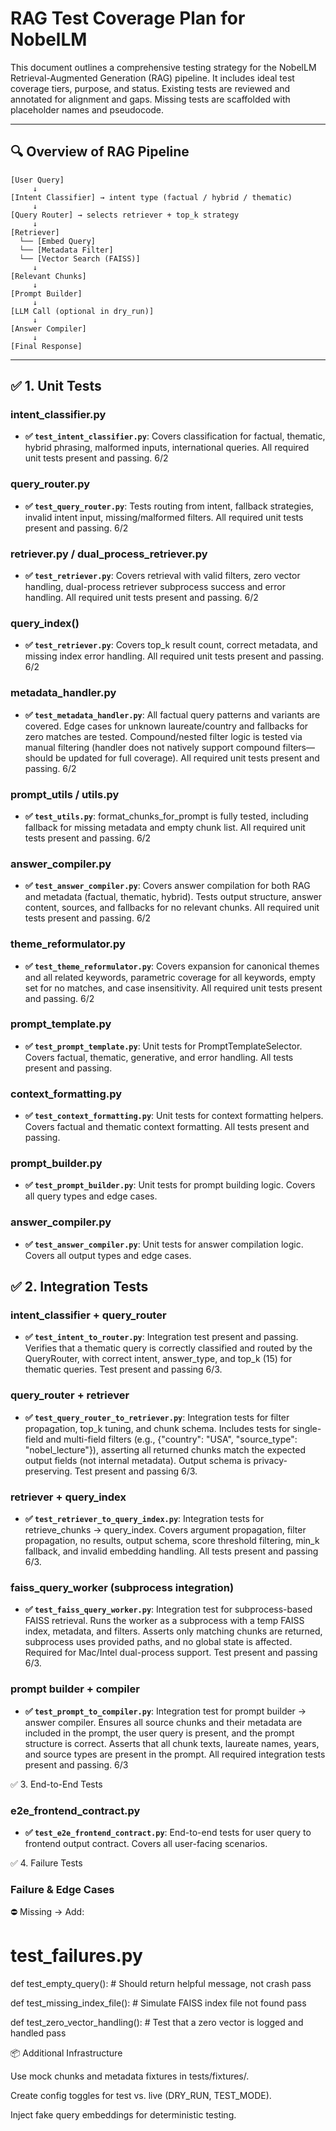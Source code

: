 # RAG Test Coverage Plan for NobelLM

This document outlines a comprehensive testing strategy for the NobelLM Retrieval-Augmented Generation (RAG) pipeline. It includes ideal test coverage tiers, purpose, and status. Existing tests are reviewed and annotated for alignment and gaps. Missing tests are scaffolded with placeholder names and pseudocode.

---

## 🔍 Overview of RAG Pipeline

```
[User Query]
     ↓
[Intent Classifier] → intent type (factual / hybrid / thematic)
     ↓
[Query Router] → selects retriever + top_k strategy
     ↓
[Retriever]
  └── [Embed Query]
  └── [Metadata Filter]
  └── [Vector Search (FAISS)]
     ↓
[Relevant Chunks]
     ↓
[Prompt Builder]
     ↓
[LLM Call (optional in dry_run)]
     ↓
[Answer Compiler]
     ↓
[Final Response]
```

---

## ✅ 1. Unit Tests

### intent\_classifier.py

* **✅ `test_intent_classifier.py`**: Covers classification for factual, thematic, hybrid phrasing, malformed inputs, international queries. All required unit tests present and passing. 6/2

### query\_router.py

* **✅ `test_query_router.py`**: Tests routing from intent, fallback strategies, invalid intent input, missing/malformed filters. All required unit tests present and passing. 6/2

### retriever.py / dual\_process\_retriever.py

* **✅ `test_retriever.py`**: Covers retrieval with valid filters, zero vector handling, dual-process retriever subprocess success and error handling. All required unit tests present and passing. 6/2

### query\_index()

* **✅ `test_retriever.py`**: Covers top_k result count, correct metadata, and missing index error handling. All required unit tests present and passing. 6/2

### metadata\_handler.py

* **✅ `test_metadata_handler.py`**: All factual query patterns and variants are covered. Edge cases for unknown laureate/country and fallbacks for zero matches are tested. Compound/nested filter logic is tested via manual filtering (handler does not natively support compound filters—should be updated for full coverage). All required unit tests present and passing. 6/2 


### prompt_utils / utils.py

* **✅ `test_utils.py`**: format_chunks_for_prompt is fully tested, including fallback for missing metadata and empty chunk list. All required unit tests present and passing. 6/2

### answer_compiler.py

* **✅ `test_answer_compiler.py`**: Covers answer compilation for both RAG and metadata (factual, thematic, hybrid). Tests output structure, answer content, sources, and fallbacks for no relevant chunks. All required unit tests present and passing. 6/2

### theme_reformulator.py

* **✅ `test_theme_reformulator.py`**: Covers expansion for canonical themes and all related keywords, parametric coverage for all keywords, empty set for no matches, and case insensitivity. All required unit tests present and passing. 6/2

### prompt_template.py

* **✅ `test_prompt_template.py`**: Unit tests for PromptTemplateSelector. Covers factual, thematic, generative, and error handling. All tests present and passing.

### context_formatting.py

* **✅ `test_context_formatting.py`**: Unit tests for context formatting helpers. Covers factual and thematic context formatting. All tests present and passing.

### prompt_builder.py
* **✅ `test_prompt_builder.py`**: Unit tests for prompt building logic. Covers all query types and edge cases.

### answer_compiler.py
* **✅ `test_answer_compiler.py`**: Unit tests for answer compilation logic. Covers all output types and edge cases.

## ✅ 2. Integration Tests

### intent_classifier + query_router

* **✅ `test_intent_to_router.py`**: Integration test present and passing. Verifies that a thematic query is correctly classified and routed by the QueryRouter, with correct intent, answer_type, and top_k (15) for thematic queries. Test present and passing 6/3.

### query_router + retriever

* **✅ `test_query_router_to_retriever.py`**: Integration tests for filter propagation, top_k tuning, and chunk schema. Includes tests for single-field and multi-field filters (e.g., {"country": "USA", "source_type": "nobel_lecture"}), asserting all returned chunks match the expected output fields (not internal metadata). Output schema is privacy-preserving. Test present and passing 6/3.

### retriever + query_index

* **✅ `test_retriever_to_query_index.py`**: Integration tests for retrieve_chunks → query_index. Covers argument propagation, filter propagation, no results, output schema, score threshold filtering, min_k fallback, and invalid embedding handling. All tests present and passing 6/3.

### faiss_query_worker (subprocess integration)

* **✅ `test_faiss_query_worker.py`**: Integration test for subprocess-based FAISS retrieval. Runs the worker as a subprocess with a temp FAISS index, metadata, and filters. Asserts only matching chunks are returned, subprocess uses provided paths, and no global state is affected. Required for Mac/Intel dual-process support. Test present and passing 6/3.

### prompt builder + compiler

* **✅ `test_prompt_to_compiler.py`**: Integration test for prompt builder → answer compiler. Ensures all source chunks and their metadata are included in the prompt, the user query is present, and the prompt structure is correct. Asserts that all chunk texts, laureate names, years, and source types are present in the prompt. All required integration tests present and passing. 6/3

✅ 3. End-to-End Tests

### e2e_frontend_contract.py
* **✅ `test_e2e_frontend_contract.py`**: End-to-end tests for user query to frontend output contract. Covers all user-facing scenarios.

✅ 4. Failure Tests

### Failure & Edge Cases

⛔ Missing → Add:

# test_failures.py

def test_empty_query():
    # Should return helpful message, not crash
    pass

def test_missing_index_file():
    # Simulate FAISS index file not found
    pass

def test_zero_vector_handling():
    # Test that a zero vector is logged and handled
    pass

📦 Additional Infrastructure

Use mock chunks and metadata fixtures in tests/fixtures/.

Create config toggles for test vs. live (DRY_RUN, TEST_MODE).

Inject fake query embeddings for deterministic testing.
